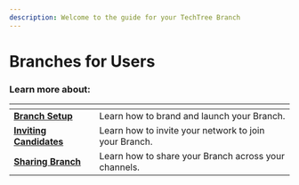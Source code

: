 ```yaml
---
description: Welcome to the guide for your TechTree Branch
---
```


# Branches for Users

### Learn more about:

<table data-view="cards"><thead><tr><th></th><th></th></tr></thead><tbody><tr><td><strong></strong><a href="../branches-for-vcs/branch-setup.md"><strong>Branch Setup</strong></a><strong></strong></td><td>Learn how to brand and launch your Branch.</td></tr><tr><td><strong></strong><a href="../branches-for-vcs/inviting-candidates.md"><strong>Inviting Candidates</strong></a><strong></strong></td><td>Learn how to invite your network to join your Branch. </td></tr><tr><td><strong></strong><a href="../branches-for-vcs/sharing-branch.md"><strong>Sharing Branch</strong></a><strong></strong></td><td>Learn how to share your Branch across your channels.</td></tr></tbody></table>
